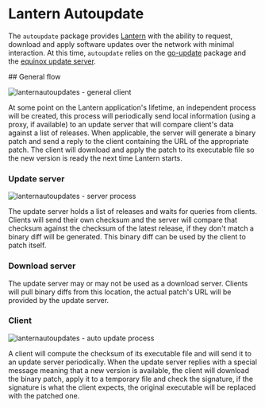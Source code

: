 # Lantern Autoupdate

The `autoupdate` package provides [Lantern][1] with the ability to request,
download and apply software updates over the network with minimal interaction.
At this time, `autoupdate` relies on the [go-update][2] package and the
[equinox update server][3].

## General flow

![lanternautoupdates - general client](https://cloud.githubusercontent.com/assets/385670/6097030/736614c8-af72-11e4-932f-07f718c51673.png)

At some point on the Lantern application's lifetime, an independent process
will be created, this process will periodically send local information (using a
proxy, if available) to an update server that will compare client's data
against a list of releases. When applicable, the server will generate a binary
patch and send a reply to the client containing the URL of the appropriate
patch. The client will download and apply the patch to its executable file so
the new version is ready the next time Lantern starts.

### Update server

![lanternautoupdates - server process](https://cloud.githubusercontent.com/assets/385670/6097042/cb08d42c-af72-11e4-9ca4-d09af2fbb11b.png)

The update server holds a list of releases and waits for queries from clients.
Clients will send their own checksum and the server will compare that checksum
against the checksum of the latest release, if they don't match a binary diff
will be generated. This binary diff can be used by the client to patch itself.

### Download server

The update server may or may not be used as a download server. Clients will
pull binary diffs from this location, the actual patch's URL will be provided
by the update server.

### Client

![lanternautoupdates - auto update process](https://cloud.githubusercontent.com/assets/385670/6097031/755f89c6-af72-11e4-82ea-0c82f27160b2.png)

A client will compute the checksum of its executable file and will send it to
an update server periodically. When the update server replies with a special
message meaning that a new version is available, the client will download the
binary patch, apply it to a temporary file and check the signature, if the
signature is what the client expects, the original executable will be replaced
with the patched one.

[1]: https://getlantern.org/
[2]: https://github.com/inconshreveable/go-update
[3]: https://equinox.io/
